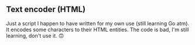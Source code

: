 ## Text encoder (HTML)
Just a script I happen to have written for my own use (still learning Go atm).  
It encodes some characters to their HTML entities.
The code is bad, I'm still learning, don't use it. 🙃